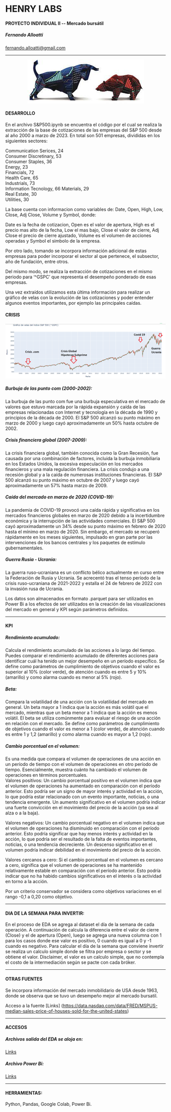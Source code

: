 # HENRY LABS
#### PROYECTO INDIVIDUAL II -- Mercado bursátil

##### Fernando Alloatti  
fernando.alloatti@gmail.com  

------------

<p align="center">
  <img src="https://github.com/falloatti/SYP500/blob/main/bb2.jpeg" alt="texto alternativo">
</p>


#### DESARROLLO  

En el archivo S&P500.ipynb se encuentra el código por el cual se realiza la extracción de la base de cotizaciones de las empresas del S&P 500 desde al año 2000 a marzo de 2023. 
En total son 501 empresas, divididas en los siguientes sectores:  

Communication Serices, 24  
Consumer Discretinary, 53  
Consumer Staples, 36  
Energy, 23  
Financials, 72  
Health Care, 65  
Industrials, 73  
Information Tecnology, 66
Materials, 29  
Real Estate, 30  
Utilities, 30  

La base cuenta con informacion como variables de: Date, Open, High, Low, Close, Adj Close, Volume y Symbol, donde:  

Date es la fecha de cotizacion, Open es el valor de apertura, High es el precio mas alto de la fecha, Low el mas bajo, Close el valor de cierre, Adj Close el precio de cierre ajustado, Volume es el volumen de acciones operadas y Symbol el simbolo de la empresa.     

Por otro lado, tomando se incorpora información adicional de estas empresas para poder incorporar el sector al que pertenece, el subsector, año de fundación, entre otros. 

Del mismo modo, se realiza la extracción de cotizaciones en el mismo periodo para ‘^GSPC’ que representa el desempeño ponderado de esas empresas.  

Una vez extraídos utilizamos esta última información para realizar un gráfico de velas con la evolución de las cotizaciones y poder entender algunos eventos importantes, por ejemplo las principales caídas.   

#### CRISIS
![texto alternativo](https://github.com/falloatti/SYP500/blob/main/Crisis.png)

##### Burbuja de las punto com (2000-2002): 

La burbuja de las punto com fue una burbuja especulativa en el mercado de valores que estuvo marcada por la rápida expansión y caída de las empresas relacionadas con Internet y tecnología en la década de 1990 y principios de la década de 2000. El S&P 500 alcanzó su punto máximo en marzo de 2000 y luego cayó aproximadamente un 50% hasta octubre de 2002.

##### Crisis financiera global (2007-2009): 

La crisis financiera global, también conocida como la Gran Recesión, fue causada por una combinación de factores, incluida la burbuja inmobiliaria en los Estados Unidos, la excesiva especulación en los mercados financieros y una mala regulación financiera. La crisis condujo a una recesión global y a la caída de numerosas instituciones financieras. El S&P 500 alcanzó su punto máximo en octubre de 2007 y luego cayó aproximadamente un 57% hasta marzo de 2009.

##### Caída del mercado en marzo de 2020 (COVID-19): 

La pandemia de COVID-19 provocó una caída rápida y significativa en los mercados financieros globales en marzo de 2020 debido a la incertidumbre económica y la interrupción de las actividades comerciales. El S&P 500 cayó aproximadamente un 34% desde su punto máximo en febrero de 2020 hasta el mínimo en marzo de 2020. Sin embargo, el mercado se recuperó rápidamente en los meses siguientes, impulsado en gran parte por las intervenciones de los bancos centrales y los paquetes de estímulo gubernamentales.

##### Guerra Rusia - Ucrania: 

La guerra ruso-ucraniana es un conflicto bélico actualmente en curso entre la Federación de Rusia y Ucrania. Se acrecentó tras el tenso período de la crisis ruso-ucraniana de 2021-2022 y estalla el 24 de febrero de 2022 con la invasión rusa de Ucrania.

Los datos son almacenados en formato .parquet para ser utilizados en Power Bi a los efectos de ser utilizados en la creación de las visualizaciones del mercado en general y KPI según parámetros definidos.   

------------

#### KPI  

##### Rendimiento acumulado: 

Calcula el rendimiento acumulado de las acciones a lo largo del tiempo. Puedes comparar el rendimiento acumulado de diferentes acciones para identificar cuál ha tenido un mejor desempeño en un período específico. Se define como parámetros de cumplimiento de objetivos cuando el valor es superior al 10% (color verde), de atención cuando es entre 5 y 10% (amarillo) y como alarma cuando es menor al 5% (rojo).    


##### Beta: 

Compara la volatilidad de una acción con la volatilidad del mercado en general. Un beta mayor a 1 indica que la acción es más volátil que el mercado, mientras que un beta menor a 1 indica que la acción es menos volátil. El beta se utiliza comúnmente para evaluar el riesgo de una acción en relación con el mercado. Se define como parámetros de cumplimiento de objetivos cuando el valor es menor a 1 (color verde), de atención cuando es entre 1 y 1,2  (amarillo) y como alarma cuando es mayor a 1,2 (rojo).  

##### Cambio porcentual en el volumen: 

Es una medida que compara el volumen de operaciones de una acción en un período de tiempo con el volumen de operaciones en otro período de tiempo. Esencialmente, muestra cuánto ha cambiado el volumen de operaciones en términos porcentuales.  
Valores positivos: Un cambio porcentual positivo en el volumen indica que el volumen de operaciones ha aumentado en comparación con el período anterior. Esto podría ser un signo de mayor interés y actividad en la acción, lo que podría estar relacionado con un evento importante, noticias, o una tendencia emergente. Un aumento significativo en el volumen podría indicar una fuerte convicción en el movimiento del precio de la acción (ya sea al alza o a la baja).  

Valores negativos: Un cambio porcentual negativo en el volumen indica que el volumen de operaciones ha disminuido en comparación con el período anterior. Esto podría significar que hay menos interés y actividad en la acción, lo que podría ser el resultado de la falta de eventos importantes, noticias, o una tendencia decreciente. Un descenso significativo en el volumen podría indicar debilidad en el movimiento del precio de la acción.  

Valores cercanos a cero: Si el cambio porcentual en el volumen es cercano a cero, significa que el volumen de operaciones se ha mantenido relativamente estable en comparación con el período anterior. Esto podría indicar que no ha habido cambios significativos en el interés o la actividad en torno a la acción.  

Por un criterio conservador se considera como objetivos variaciones en el rango -0,1 a 0,20 como objetivo.  

------------

#### DIA DE LA SEMANA PARA INVERTIR:  

En el proceso de EDA se agrega al dataset el día de la semana de cada operación. A continuación de calcula la diferencia entre el valor de cierre (Close) y el de apertura (Open), luego se agrega una nueva columna con 1 para los casos donde ese valor es positivo, 0 cuando es igual a 0 y -1 cuando es negativo. Para calcular el día de la semana que conviene invertir se realiza un calculo simple donde se filtra por empresa o sector y se obtiene el valor. 
Disclaimer, el valor es un calculo simple, que no contempla el costo de la intermediación según se pacte con cada bróker. 

------------

#### OTRAS FUENTES 

Se incorpora información del mercado inmobilidario de USA desde 1963, donde se observa que se tuvo un desempeño mejor al mercado bursatil.  

Acceso a la fuente  [Links] (https://data.nasdaq.com/data/FRED/MSPUS-median-sales-price-of-houses-sold-for-the-united-states) 

------------

#### ACCESOS

##### Archivos salida del EDA se aloja en: 

[Links](https://drive.google.com/file/d/1JRkeQQ82o_4i7NHyCca5rY-OIJqICxHq/view?usp=share_link)

##### Archivo Power Bi:

[Links](https://drive.google.com/file/d/1ijKOb89chTkv_IBPAhXu9pv-s5yOn24-/view?usp=share_link)  

------------

#### HERRAMIENTAS: 

Python, Pandas, Google Colab, Power Bi.




